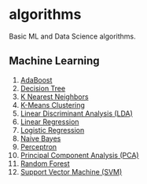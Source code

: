 # algorithms
Basic ML and Data Science algorithms.

## Machine Learning

1. [AdaBoost]("./Machine%20Learning/AdaBoost.ipynb")
2. [Decision Tree]("./Machine%20Learning/Decision%20Tree.ipynb")
3. [K Nearest Neighbors]("./Machine%20Learning/K%20Nearest%20Neighbors.ipynb")
4. [K-Means Clustering]("./Machine%20Learning/K-Means%20Clustering.ipynb")
5. [Linear Discriminant Analysis (LDA)]("./Machine%20Learning/Linear%20Discriminant%20Analysis%20(LDA).ipynb")
6. [Linear Regression]("./Machine%20Learning/Linear%20Regression.ipynb")
7. [Logistic Regression]("./Machine%20Learning/Logistic%20Regression.ipynb")
8. [Naive Bayes]("./Machine%20Learning/Naive%20Bayes.ipynb")
9. [Perceptron]("./Machine%20Learning/Perceptron.ipynb")
10. [Principal Component Analysis (PCA)]("./Machine%20Learning/Principal%20Component%20Analysis%20(PCA).ipynb")
11. [Random Forest]("./Machine%20Learning/Random%20Forest.ipynb")
12. [Support Vector Machine (SVM)]("./Machine%20Learning/Support%20Vector%20Machine%20(SVM).ipynb")
